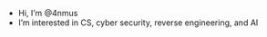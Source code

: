 - Hi, I’m @4nmus
- I’m interested in CS, cyber security, reverse engineering, and AI
  

<!---
4nmus/4nmus is a ✨ special ✨ repository because its `README.md` (this file) appears on your GitHub profile.
You can click the Preview link to take a look at your changes.
--->
